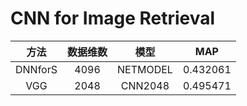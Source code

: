 # CNN for Image Retrieval

| 方法 | 数据维数 | 模型 | MAP |
|:-----:|:-------:|:-----:|:-----:|
| DNNforS | 4096 | NETMODEL | 0.432061 |
| VGG | 2048 | CNN2048 | 0.495471 |



